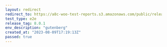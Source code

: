 ```yaml
---
layout: redirect
redirect_to: https://a8c-woo-test-reports.s3.amazonaws.com/public/release/8.0.1/gutenberg/e2e/index.html
test_type: e2e
release_tag: 8.0.1
env_description: "gutenberg"
created_at: "2023-08-09T17:19:13Z"
passed: true
---
```

